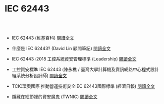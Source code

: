# IEC 62443

<!--more-->
<!--120-->
<br><br/>

* IEC 62443 (維基百科)
[閱讀全文](https://zh.wikipedia.org/wiki/IEC_62443)


* 什麼是 IEC 62443? (David Lin 顧問筆記)
[閱讀全文](https://medium.com/62443%E6%A8%99%E6%BA%96%E8%A7%A3%E8%AE%80/%E4%BB%80%E9%BA%BC%E6%98%AF-iec-62443-252bc969f459)

* IEC 62443 :2018 工控系統資安管理標準 (Leadership)
[閱讀全文](https://www.isoleader.com.tw/home/iso-coaching-detail/IEC62443)

* 工控資安標準 IEC 62443 (陳永樵 / 臺灣大學計算機及資訊網路中心程式設計組系統分析設計師)
[閱讀全文](http://www.cc.ntu.edu.tw/chinese/epaper/0054/20200920_5408.html)

* TCIC環奧國際 推動營運技術安全IEC 62443國際標準 (經濟日報)
[閱讀全文](https://money.udn.com/money/story/5635/4566479?utm_source=moneylineweb&utm_medium=share)

* 隱藏在細節裡的資安魔鬼 (TWNIC)
[閱讀全文](http://www.cc.ntu.edu.tw/chinese/epaper/0054/20200920_5408.html)

